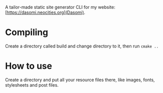 A tailor-made static site generator CLI for my website: [https://dasomi.neocities.org](Dasomi).

# Compiling

Create a directory called build and change directory to it, then run `cmake ..`

# How to use

Create a directory and put all your resource files there, like images, fonts, stylesheets and post files.
